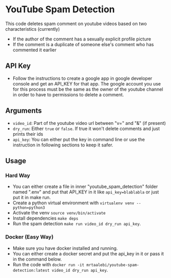 # YouTube Spam Detection

This code deletes spam comment on youtube videos based on two characteristics (currently)
- If the author of the comment has a sexually explicit profile picture
- If the comment is a duplicate of someone else's comment who has commented it earlier

## API Key
- Follow the instructions to create a google app in google developer console and get an API_KEY for that app. The google account you use for this process must be the same as the owner of the youtube channel in order to have to permissions to delete a comment.

## Arguments
- `video_id`: Part of the youtube video url between "v=" and "&" (if present)
- `dry_run`: Either `true` or `false`. If true it won't delete comments and just prints their ids
- `api_key`: You can either put the key in command line or use the instruction in following sections to keep it safer.

## Usage

### Hard Way
- You can either create a file in inner "youtube_spam_detection" folder named ".env" and put that API_KEY in it like `api_key=blablabla` or just put it in make run.
- Create a python virtual environment with `virtualenv venv --python=python3`
- Activate the venv `source venv/bin/activate`
- Install dependencies `make deps`
- Run the spam detection `make run video_id dry_run api_key`.

### Docker (Easy Way)
- Make sure you have docker installed and running.
- You can either create a docker secret and put the api_key in it or pass it in the command below.
- Run the code with `docker run -it mrtaalebi/youtube-spam-detection:latest video_id dry_run api_key`.

